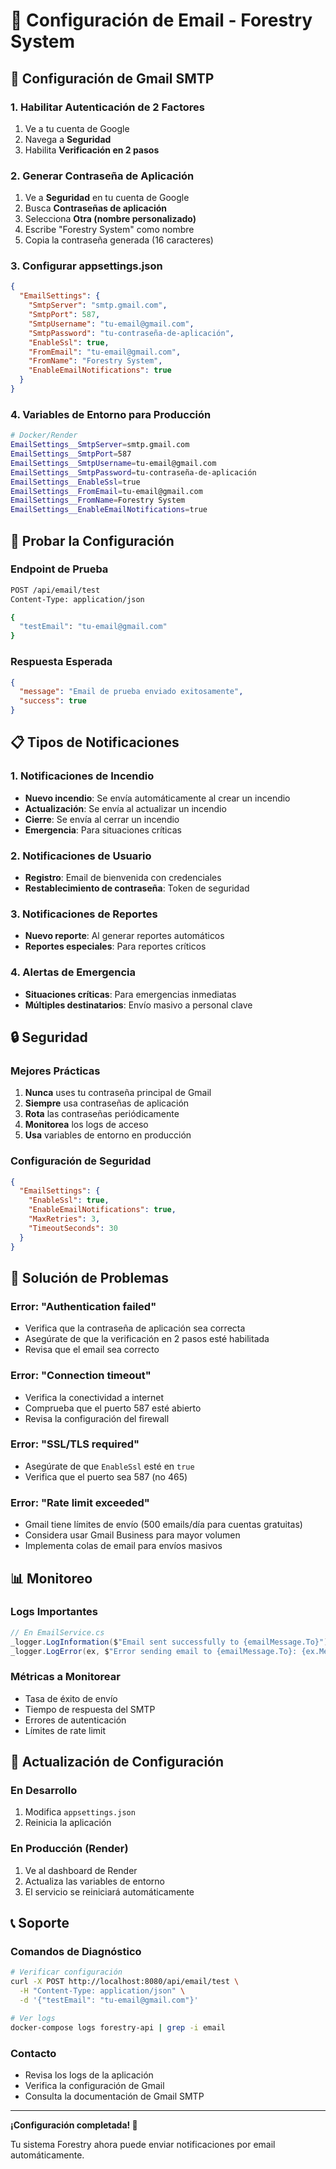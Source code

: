 # 📧 Configuración de Email - Forestry System

## 🔧 Configuración de Gmail SMTP

### 1. **Habilitar Autenticación de 2 Factores**

1. Ve a tu cuenta de Google
2. Navega a **Seguridad**
3. Habilita **Verificación en 2 pasos**

### 2. **Generar Contraseña de Aplicación**

1. Ve a **Seguridad** en tu cuenta de Google
2. Busca **Contraseñas de aplicación**
3. Selecciona **Otra (nombre personalizado)**
4. Escribe "Forestry System" como nombre
5. Copia la contraseña generada (16 caracteres)

### 3. **Configurar appsettings.json**

```json
{
  "EmailSettings": {
    "SmtpServer": "smtp.gmail.com",
    "SmtpPort": 587,
    "SmtpUsername": "tu-email@gmail.com",
    "SmtpPassword": "tu-contraseña-de-aplicación",
    "EnableSsl": true,
    "FromEmail": "tu-email@gmail.com",
    "FromName": "Forestry System",
    "EnableEmailNotifications": true
  }
}
```

### 4. **Variables de Entorno para Producción**

```bash
# Docker/Render
EmailSettings__SmtpServer=smtp.gmail.com
EmailSettings__SmtpPort=587
EmailSettings__SmtpUsername=tu-email@gmail.com
EmailSettings__SmtpPassword=tu-contraseña-de-aplicación
EmailSettings__EnableSsl=true
EmailSettings__FromEmail=tu-email@gmail.com
EmailSettings__FromName=Forestry System
EmailSettings__EnableEmailNotifications=true
```

## 🧪 Probar la Configuración

### Endpoint de Prueba
```bash
POST /api/email/test
Content-Type: application/json

{
  "testEmail": "tu-email@gmail.com"
}
```

### Respuesta Esperada
```json
{
  "message": "Email de prueba enviado exitosamente",
  "success": true
}
```

## 📋 Tipos de Notificaciones

### 1. **Notificaciones de Incendio**
- **Nuevo incendio**: Se envía automáticamente al crear un incendio
- **Actualización**: Se envía al actualizar un incendio
- **Cierre**: Se envía al cerrar un incendio
- **Emergencia**: Para situaciones críticas

### 2. **Notificaciones de Usuario**
- **Registro**: Email de bienvenida con credenciales
- **Restablecimiento de contraseña**: Token de seguridad

### 3. **Notificaciones de Reportes**
- **Nuevo reporte**: Al generar reportes automáticos
- **Reportes especiales**: Para reportes críticos

### 4. **Alertas de Emergencia**
- **Situaciones críticas**: Para emergencias inmediatas
- **Múltiples destinatarios**: Envío masivo a personal clave

## 🔒 Seguridad

### Mejores Prácticas
1. **Nunca** uses tu contraseña principal de Gmail
2. **Siempre** usa contraseñas de aplicación
3. **Rota** las contraseñas periódicamente
4. **Monitorea** los logs de acceso
5. **Usa** variables de entorno en producción

### Configuración de Seguridad
```json
{
  "EmailSettings": {
    "EnableSsl": true,
    "EnableEmailNotifications": true,
    "MaxRetries": 3,
    "TimeoutSeconds": 30
  }
}
```

## 🚨 Solución de Problemas

### Error: "Authentication failed"
- Verifica que la contraseña de aplicación sea correcta
- Asegúrate de que la verificación en 2 pasos esté habilitada
- Revisa que el email sea correcto

### Error: "Connection timeout"
- Verifica la conectividad a internet
- Comprueba que el puerto 587 esté abierto
- Revisa la configuración del firewall

### Error: "SSL/TLS required"
- Asegúrate de que `EnableSsl` esté en `true`
- Verifica que el puerto sea 587 (no 465)

### Error: "Rate limit exceeded"
- Gmail tiene límites de envío (500 emails/día para cuentas gratuitas)
- Considera usar Gmail Business para mayor volumen
- Implementa colas de email para envíos masivos

## 📊 Monitoreo

### Logs Importantes
```csharp
// En EmailService.cs
_logger.LogInformation($"Email sent successfully to {emailMessage.To}");
_logger.LogError(ex, $"Error sending email to {emailMessage.To}: {ex.Message}");
```

### Métricas a Monitorear
- Tasa de éxito de envío
- Tiempo de respuesta del SMTP
- Errores de autenticación
- Límites de rate limit

## 🔄 Actualización de Configuración

### En Desarrollo
1. Modifica `appsettings.json`
2. Reinicia la aplicación

### En Producción (Render)
1. Ve al dashboard de Render
2. Actualiza las variables de entorno
3. El servicio se reiniciará automáticamente

## 📞 Soporte

### Comandos de Diagnóstico
```bash
# Verificar configuración
curl -X POST http://localhost:8080/api/email/test \
  -H "Content-Type: application/json" \
  -d '{"testEmail": "tu-email@gmail.com"}'

# Ver logs
docker-compose logs forestry-api | grep -i email
```

### Contacto
- Revisa los logs de la aplicación
- Verifica la configuración de Gmail
- Consulta la documentación de Gmail SMTP

---

**¡Configuración completada! 🎉**

Tu sistema Forestry ahora puede enviar notificaciones por email automáticamente. 